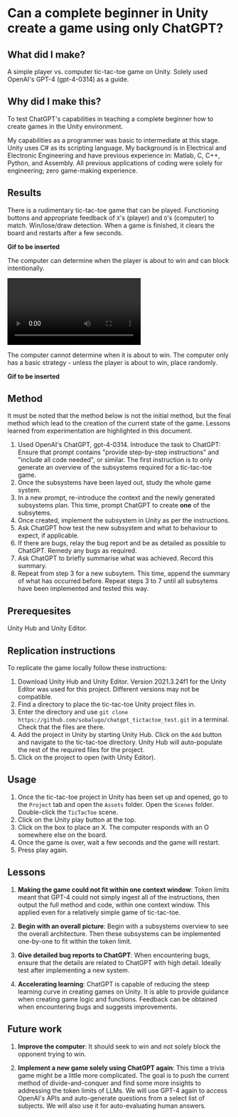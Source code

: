 # Can a complete beginner in Unity create a game using only ChatGPT?

## What did I make?
A simple player vs. computer tic-tac-toe game on Unity. Solely used OpenAI's GPT-4 (gpt-4-0314) as a guide.

## Why did I make this?
To test ChatGPT's capabilities in teaching a complete beginner how to create games in the Unity environment.

My capabilities as a programmer was basic to intermediate at this stage. Unity uses C# as its scripting language. My background is in Electrical and Electronic Engineering and have previous experience in: Matlab, C, C++, Python, and Assembly. All previous applications of coding were solely for engineering; zero game-making experience.

## Results
There is a rudimentary tic-tac-toe game that can be played. Functioning buttons and appropriate feedback of `X`'s (player) and `O`'s (computer) to match. Win/lose/draw detection. When a game is finished, it clears the board and restarts after a few seconds.

**Gif to be inserted**

The computer can determine when the player is about to win and can block intentionally.

![computer_blocking](gifs/blocking.mp4)

The computer cannot determine when it is about to win. The computer only has a basic strategy - unless the player is about to win, place randomly.

**Gif to be inserted**

## Method
It must be noted that the method below is not the initial method, but the final method which lead to the creation of the current state of the game. Lessons learned from experimentation are highlighted in this document.

1. Used OpenAI's ChatGPT, gpt-4-0314. Introduce the task to ChatGPT: Ensure that prompt contains "provide step-by-step instructions" and "include all code needed", or similar. The first instruction is to only generate an overview of the subsystems required for a tic-tac-toe game. 
2. Once the subsystems have been layed out, study the whole game system. 
3. In a new prompt, re-introduce the context and the newly generated subsystems plan. This time, prompt ChatGPT to create **one** of the subsytems.
4. Once created, implement the subsystem in Unity as per the instructions.
5. Ask ChatGPT how test the new subsystem and what to behaviour to expect, if applicable.
6. If there are bugs, relay the bug report and be as detailed as possible to ChatGPT. Remedy any bugs as required.
7. Ask ChatGPT to briefly summarise what was achieved. Record this summary.
8. Repeat from step 3 for a new subsytem. This time, append the summary of what has occurred before. Repeat steps 3 to 7 until all subsytems have been implemented and tested this way.

## Prerequesites
Unity Hub and Unity Editor.

## Replication instructions
To replicate the game locally follow these instructions:
1. Download Unity Hub and Unity Editor. Version 2021.3.24f1 for the Unity Editor was used for this project. Different versions may not be compatible. 
2. Find a directory to place the tic-tac-toe Unity project files in. 
3. Enter the directory and use `git clone https://github.com/sobalugo/chatgpt_tictactoe_test.git` in a terminal. Check that the files are there.
4. Add the project in Unity by starting Unity Hub. Click on the `Add` button and navigate to the tic-tac-toe directory. Unity Hub will auto-populate the rest of the required files for the project.
5. Click on the project to open (with Unity Editor).

## Usage
1. Once the tic-tac-toe project in Unity has been set up and opened, go to the `Project` tab and open the `Assets` folder. Open the `Scenes` folder. Double-click the `TicTacToe` scene.
2. Click on the Unity play button at the top.
3. Click on the box to place an X. The computer responds with an O somewhere else on the board.
4. Once the game is over, wait a few seconds and the game will restart.
5. Press play again.

## Lessons
1. **Making the game could not fit within one context window**: Token limits meant that GPT-4 could not simply ingest all of the instructions, then output the full method and code, within one context window. This applied even for a relatively simple game of tic-tac-toe.

2. **Begin with an overall picture**: Begin with a subsystems overview to see the overall architecture. Then these subsystems can be implemented one-by-one to fit within the token limit.

3. **Give detailed bug reports to ChatGPT**: When encountering bugs, ensure that the details are related to ChatGPT with high detail. Ideally test after implementing a new system.

4. **Accelerating learning**: ChatGPT is capable of reducing the steep learning curve in creating games on Unity. It is able to provide guidance when creating game logic and functions. Feedback can be obtained when encountering bugs and suggests improvements.

## Future work
1. **Improve the computer**: It should seek to win and not solely block the opponent trying to win.

2. **Implement a new game solely using ChatGPT again**: This time a trivia game might be a little more complicated. The goal is to push the current method of divide-and-conquer and find some more insights to addressing the token limits of LLMs. We will use GPT-4 again to access OpenAI's APIs and auto-generate questions from a select list of subjects. We will also use it for auto-evaluating human answers.